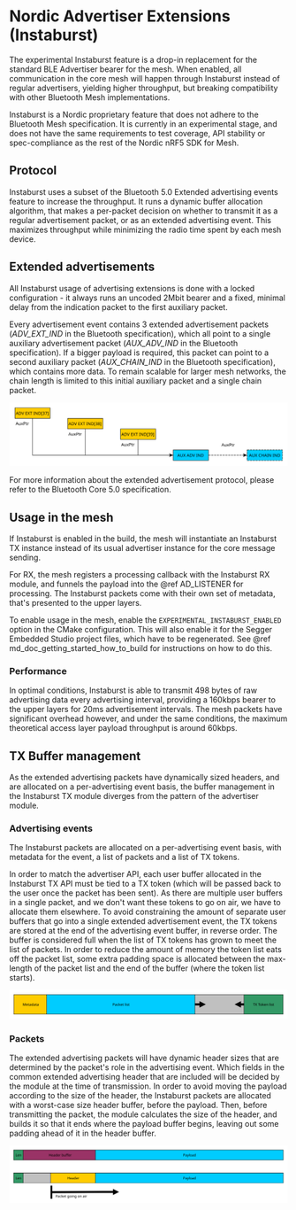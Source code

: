 # Nordic Advertiser Extensions (Instaburst)

The experimental Instaburst feature is a drop-in replacement for the standard BLE Advertiser
bearer for the mesh. When enabled, all communication in the core mesh will happen through
Instaburst instead of regular advertisers, yielding higher throughput, but breaking
compatibility with other Bluetooth Mesh implementations.

Instaburst is a Nordic proprietary feature that does not adhere to the Bluetooth Mesh
specification. It is currently in an experimental stage, and does not have the same requirements
to test coverage, API stability or spec-compliance as the rest of the Nordic nRF5 SDK for Mesh.

## Protocol

Instaburst uses a subset of the Bluetooth 5.0 Extended advertising events feature to increase the
throughput. It runs a dynamic buffer allocation algorithm, that makes a per-packet decision on
whether to transmit it as a regular advertisement packet, or as an extended advertising event.
This maximizes throughput while minimizing the radio time spent by each mesh device.

## Extended advertisements

All Instaburst usage of advertising extensions is done with a locked configuration - it always runs
an uncoded 2Mbit bearer and a fixed, minimal delay from the indication packet to the first
auxiliary packet.

Every advertisement event contains 3 extended advertisement packets (*ADV_EXT_IND* in the Bluetooth
specification), which all point to a single auxiliary advertisement packet (*AUX_ADV_IND* in the
Bluetooth specification). If a bigger payload is required, this packet can point to a second
auxiliary packet (*AUX_CHAIN_IND* in the Bluetooth specification), which contains more data. To
remain scalable for larger mesh networks, the chain length is limited to this initial auxiliary
packet and a single chain packet.

![Extended advertising event, as implemented in Instaburst](img/adv_ext_evt.svg)

For more information about the extended advertisement protocol, please refer to the Bluetooth Core 5.0 specification.

## Usage in the mesh

If Instaburst is enabled in the build, the mesh will instantiate an Instaburst TX instance instead of
its usual advertiser instance for the core message sending.

For RX, the mesh registers a processing callback with the Instaburst RX module, and funnels the
payload into the @ref AD_LISTENER for processing. The Instaburst packets come with their own set of
metadata, that's presented to the upper layers.

To enable usage in the mesh, enable the `EXPERIMENTAL_INSTABURST_ENABLED` option in the CMake
configuration. This will also enable it for the Segger Embedded Studio project files, which have to
be regenerated. See @ref md_doc_getting_started_how_to_build for instructions on how to do this.

### Performance

In optimal conditions, Instaburst is able to transmit 498 bytes of raw advertising data every
advertising interval, providing a 160kbps bearer to the upper layers for 20ms advertisement
intervals. The mesh packets have significant overhead however, and under the same conditions,
the maximum theoretical access layer payload throughput is around 60kbps.

## TX Buffer management

As the extended advertising packets have dynamically sized headers, and are allocated on a
per-advertising event basis, the buffer management in the Instaburst TX module diverges from
the pattern of the advertiser module.

### Advertising events

The Instaburst packets are allocated on a per-advertising event basis, with metadata for the event,
a list of packets and a list of TX tokens.

In order to match the advertiser API, each user buffer allocated in the Instaburst TX API must be
tied to a TX token (which will be passed back to the user once the packet has been sent).
As there are multiple user buffers in a single packet, and we don't want these tokens to go on air,
we have to allocate them elsewhere. To avoid constraining the amount of separate user buffers that
go into a single extended advertisement event, the TX tokens are stored at the end of the
advertising event buffer, in reverse order. The buffer is considered full when the list of TX tokens
has grown to meet the list of packets. In order to reduce the amount of memory the token list eats
off the packet list, some extra padding space is allocated between the max-length of the packet list
and the end of the buffer (where the token list starts).

![Extended Advertising packet TX buffer](img/adv_ext_evt_buf.svg)

### Packets

The extended advertising packets will have dynamic header sizes that are determined by the packet's
role in the advertising event. Which fields in the common extended advertising header that are
included will be decided by the module at the time of transmission. In order to avoid moving the
payload according to the size of the header, the Instaburst packets are allocated with a worst-case
size header buffer, before the payload. Then, before transmitting the packet, the module calculates
the size of the header, and builds it so that it ends where the payload buffer begins, leaving out
some padding ahead of it in the header buffer.

![Extended Advertising TX packet](img/adv_ext_evt_packet.svg)
